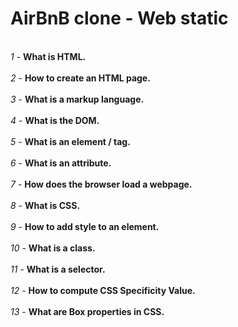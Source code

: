 # AirBnB clone - Web static
<br>*1* - **What is HTML.**</br>
<br>*2* - **How to create an HTML page.**</br>
<br>*3* - **What is a markup language.**</br>
<br>*4* - **What is the DOM.**</br>
<br>*5* - **What is an element / tag.**</br>
<br>*6* - **What is an attribute.**</br>
<br>*7* - **How does the browser load a webpage.**</br>
<br>*8* - **What is CSS.**</br>
<br>*9* - **How to add style to an element.**</br>
<br>*10* - **What is a class.**</br>
<br>*11* - **What is a selector.**</br>
<br>*12* - **How to compute CSS Specificity Value.**</br>
<br>*13* - **What are Box properties in CSS.**</br>
